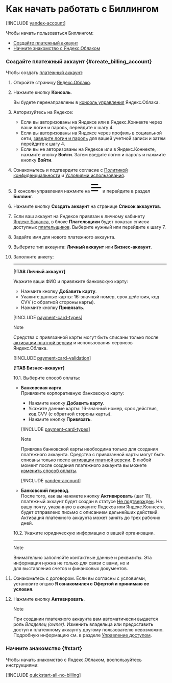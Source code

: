 # Как начать работать с Биллингом

[!INCLUDE [yandex-account](../_includes/yandex-account.md)]

Чтобы начать пользоваться Биллингом:

- [Создайте платежный аккаунт](#create_billing_account)
- [Начните знакомство с Яндекс.Облаком](#start)

<a name="create_billing_account"></a>

### Создайте платежный аккаунт {#create_billing_account}

Чтобы создать [платежный аккаунт](../concepts/billing-account.md):

1. Откройте страницу [Яндекс.Облако](https://cloud.yandex.ru/).
1. Нажмите кнопку **Консоль**.
   
   Вы будете перенаправлены в [консоль управления](https://console.cloud.yandex.ru) Яндекс.Облака.

1. Авторизуйтесь на Яндексе:
    - Если вы авторизованы на Яндексе или в Яндекс.Коннекте через ваши логин и пароль, перейдите к шагу 4.
    - Если вы авторизованы на Яндексе через профиль в социальной сети, [заведите логин и пароль](https://passport.yandex.ru/passport?mode=postregistration&create_login=1) для вашей учетной записи и затем перейдите к шагу 4.
    - Если вы не авторизованы на Яндексе или в Яндекс.Коннекте, нажмите кнопку **Войти**. Затем введите логин и пароль и нажмите кнопку **Войти**.

1. Ознакомьтесь и подтвердите согласие с [Политикой конфиденциальности](https://yandex.ru/legal/confidential/) и [Условиями использования](https://yandex.ru/legal/cloud_termsofuse/).

1. В консоли управления нажмите на ![image](../../_assets/ugly-sandwich.svg) и перейдите в раздел **Биллинг**. 

1. Нажмите кнопку **Создать аккаунт** на странице **Список аккаунтов**.

1. Если ваш аккаунт на Яндексе привязан к личному кабинету [Яндекс.Баланса](https://balance.yandex.ru/), в блоке **Плательщики** будет показан список доступных [плательщиков](../concepts/glossary.md). Выберите нужный или перейдите к шагу 7.

1. Задайте имя для нового платежного аккаунта.

1. Выберите тип аккаунта: **Личный аккаунт** или **Бизнес-аккаунт**.

1. Заполните анкету:

   ---

    **[!TAB Личный аккаунт]**

     Укажите ваши ФИО и привяжите банковскую карту:
      - Нажмите кнопку **Добавить карту**.
      - Укажите данные карты: 16-значный номер, срок действия, код CVV (с обратной стороны карты).
      - Нажмите кнопку **Привязать**.

      [!INCLUDE [payment-card-types](../_includes/payment-card-types.md)]

      > [!NOTE]
      >
      > Средства с привязанной карты могут быть списаны только после [активации платной версии](../operations/activate-commercial.md) и использования сервисов Яндекс.Облака.
      >

      [!INCLUDE [payment-card-validation](../_includes/payment-card-validation.md)]

    **[!TAB Бизнес-аккаунт]**

    10.1. Выберите способ оплаты:
    - **Банковская карта**.
    <br/>Привяжите корпоративную банковскую карту:
      - Нажмите кнопку **Добавить карту**.
      - Укажите данные карты: 16-значный номер, срок действия, код CVV (с обратной стороны карты).
      - Нажмите кнопку **Привязать**.

      [!INCLUDE [payment-card-types](../_includes/payment-card-types.md)]

      > [!NOTE]
      >
      > Привязка банковской карты необходима только для создания платежного аккаунта. Средства с привязанной карты могут быть списаны только после [активации платной версии](../operations/activate-commercial.md). В любой момент после создания платежного аккаунта вы можете [изменить способ оплаты](../operations/change-payment-method.md).

      [!INCLUDE [yandex-account](../_includes/payment-card-validation.md)]
    - **Банковский перевод**.
    <br/>После того, как вы нажмете кнопку **Активировать** (шаг 11), платежный аккаунт будет создан в статусе [Не подтвержден](../concepts/billing-account.md#conditions). На вашу почту, указанную в аккаунте Яндекса или Яндекс.Коннекта, будет отправлено письмо с описанием дальнейших действий. Активация платежного аккаунта может занять до трех рабочих дней.

   10.2. Укажите юридическую информацию о вашей организации.

   ---

   > [!NOTE]
   >
   > Внимательно заполняйте контактные данные и реквизиты. Эта информация нужна не только для связи с вами, но и для выставления счетов и финансовых документов.
   >

1. Ознакомьтесь с договором. Если вы согласны с условиями, установите опцию **Я ознакомился с Офертой и принимаю ее условия**.

1. Нажмите кнопку **Активировать**.

    > [!NOTE]
    >
    > При создании платежного аккаунта вам автоматически выдается роль _Владелец (owner)_. Изменить владельца или предоставить доступ к платежному аккаунту другому пользователю невозможно. Подробную информацию см. в разделе [Управление доступом](../security/index.md).
    >

<a name="start"></a>

### Начните знакомство {#start}

Чтобы начать знакомство с Яндекс.Облаком, воспользуйтесь инструкциями:

   [!INCLUDE [quickstart-all-no-billing](../../_includes/quickstart-all-no-billing.md)]

